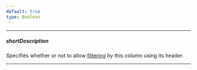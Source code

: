 ```yaml
---
default: true
type: Boolean
---
```

---
##### shortDescription
Specifies whether or not to allow [filtering](/api-reference/10%20UI%20Widgets/dxDataGrid/1%20Configuration/headerFilter '/Documentation/ApiReference/UI_Widgets/dxDataGrid/Configuration/headerFilter/') by this column using its header.

---
